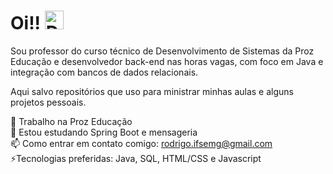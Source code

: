 Oi!!  <img src="https://github.com/TheDudeThatCode/TheDudeThatCode/blob/master/Assets/Hi.gif" alt="Descrição do GIF" width="30">
=

Sou professor do curso técnico de Desenvolvimento de Sistemas da Proz Educação e desenvolvedor back-end nas horas vagas, com foco em Java e integração com bancos de dados relacionais.

Aqui salvo repositórios que uso para ministrar minhas aulas e alguns projetos pessoais.

🔭 Trabalho na Proz Educação  
🌱 Estou estudando Spring Boot e mensageria  
📫 Como entrar em contato comigo: rodrigo.ifsemg@gmail.com  
⚡Tecnologias preferidas: Java, SQL, HTML/CSS e Javascript
<!--
**Kobaldo/Kobaldo** is a ✨ _special_ ✨ repository because its `README.md` (this file) appears on your GitHub profile.

Here are some ideas to get you started:

- 🔭 I’m currently working on ...
- 🌱 I’m currently learning ...
- 👯 I’m looking to collaborate on ...
- 🤔 I’m looking for help with ...
- 💬 Ask me about ...
- 📫 How to reach me: ...
- 😄 Pronouns: ...
- ⚡ Fun fact: ...
-->
